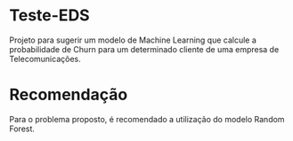 # Teste-EDS

Projeto para sugerir um modelo de Machine Learning que calcule a probabilidade de Churn para um determinado cliente de uma empresa de Telecomunicações.

# Recomendação

Para o problema proposto, é recomendado a utilização do modelo Random Forest.